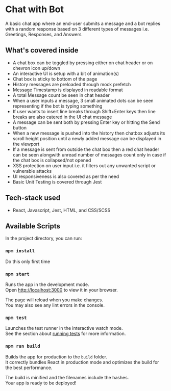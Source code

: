 # Chat with Bot

A basic chat app where an end-user submits a message and a bot
replies with a random response based on 3 different types of
messages i.e. Greetings, Responses, and Answers

## What's covered inside

- A chat box can be toggled by pressing either on chat header or on chevron icon up/down
- An interactive UI is setup with a bit of animation(s)
- Chat box is sticky to bottom of the page
- History messages are preloaded through mock prefetch
- Message Timestamp is displayed in readable format
- A total Message count be seen in chat header
- When a user inputs a message, 3 small animated dots can be seen representing if the bot is typing something
- If user wants to insert line breaks through Shift+Enter keys then line breaks are also catered in the UI chat message
- A message can be sent both by pressing Enter key or hitting the Send button
- When a new message is pushed into the history then chatbox adjusts its scroll height position until a newly added message can be displayed in the viewport
- If a message is sent from outside the chat box then a red chat header can be seen alongwith unread number of messages count only in case if the chat box is collapsed/not opened
- XSS protection on user input i.e. it filters out any unwanted script or vulnerable attacks
- UI responsiveness is also covered as per the need
- Basic Unit Testing is covered through Jest

## Tech-stack used

- React, Javascript, Jest, HTML, and CSS/SCSS

## Available Scripts

In the project directory, you can run:

### `npm install`

Do this only first time

### `npm start`

Runs the app in the development mode.\
Open [http://localhost:3000](http://localhost:3000) to view it in your browser.

The page will reload when you make changes.\
You may also see any lint errors in the console.

### `npm test`

Launches the test runner in the interactive watch mode.\
See the section about [running tests](https://facebook.github.io/create-react-app/docs/running-tests) for more information.

### `npm run build`

Builds the app for production to the `build` folder.\
It correctly bundles React in production mode and optimizes the build for the best performance.

The build is minified and the filenames include the hashes.\
Your app is ready to be deployed!
